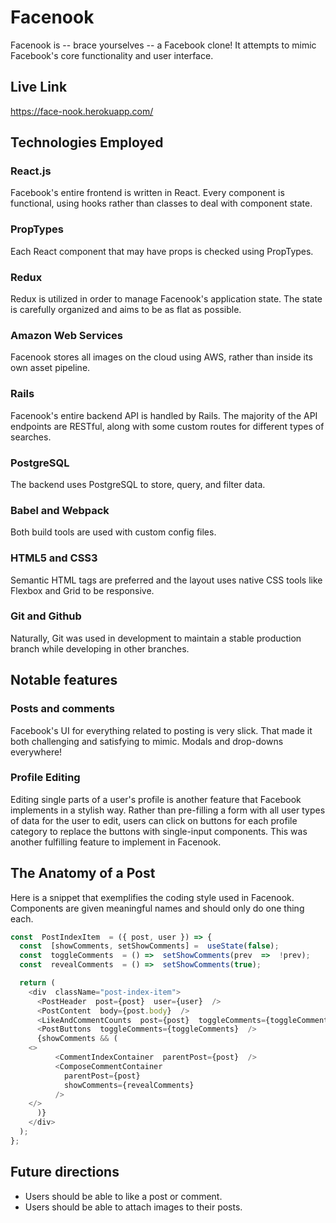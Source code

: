 # Facenook

  

Facenook is -- brace yourselves --  a Facebook clone! It attempts to mimic Facebook's core functionality and user interface.

## Live Link
https://face-nook.herokuapp.com/

## Technologies Employed

### React.js
Facebook's entire frontend is written in React. Every component is functional, using hooks rather than classes to deal with component state.

### PropTypes
Each React component that may have props is checked using PropTypes.

### Redux
Redux is utilized in order to manage Facenook's application state. The state is carefully organized and aims to be as flat as possible.

### Amazon Web Services
Facenook stores all images on the cloud using AWS, rather than inside its own asset pipeline.

### Rails
Facenook's entire backend API is handled by Rails. The majority of the API endpoints are RESTful, along with some custom routes for different types of searches.

### PostgreSQL
The backend uses PostgreSQL to store, query, and filter data.

### Babel and Webpack
Both build tools are used with custom config files.

### HTML5 and CSS3
Semantic HTML tags are preferred and the layout uses native CSS tools like Flexbox and Grid to be responsive.

### Git and Github
Naturally, Git was used in development to maintain a stable production branch while developing in other branches.

## Notable features

### Posts and comments
Facebook's UI for everything related to posting is very slick. That made it both challenging and satisfying to mimic. Modals and drop-downs everywhere!

### Profile Editing
Editing single parts of a user's profile is another feature that Facebook implements in a stylish way. Rather than pre-filling a form with all user types of data for the user to edit, users can click on buttons for each profile category to replace the buttons with single-input components. This was another fulfilling feature to implement in Facenook.

## The Anatomy of a Post
Here is a snippet that exemplifies the coding style used in Facenook. Components are given meaningful names and should only do one thing each.
```javascript
const  PostIndexItem  = ({ post, user }) => {
  const  [showComments, setShowComments] =  useState(false);
  const  toggleComments  = () =>  setShowComments(prev  =>  !prev);
  const  revealComments  = () =>  setShowComments(true);

  return (
    <div  className="post-index-item">
      <PostHeader  post={post}  user={user}  />
      <PostContent  body={post.body}  />
      <LikeAndCommentCounts  post={post}  toggleComments={toggleComments}  />
      <PostButtons  toggleComments={toggleComments}  />
      {showComments && (
	<>
          <CommentIndexContainer  parentPost={post}  />
          <ComposeCommentContainer  
            parentPost={post}  
            showComments={revealComments}  
          />
	</>
      )}
    </div>
  );
};
```

## Future directions

* Users should be able to like a post or comment.
* Users should be able to attach images to their posts.
